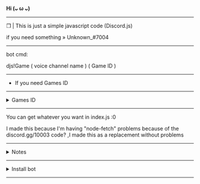 **Hi (ᴗ ω ᴗ)**

---

❒ | This is just a simple javascript code (Discord.js)

if you need something » Unknown_#7004

---

bot cmd:

djs!Game ( voice channel name ) ( Game ID )

---
- If you need Games ID
---

<details>
<summary>
  Games ID
</summary>
<br >

---

- Name |  ID


- [1] Youtube » 755600276941176913
- [2] Betray.io » 773336526917861400 
- [3] Poker Night »  755827207812677713 
- [4] Fishington.io » 814288819477020702
- [5] chess »  832012774040141894
- [6] chessdev » 832012586023256104
- [7] Chess in the Park » 832012774040141894
- [8] zombsroyale » 519338998791929866


[note]:

❒ Maybe some don't work, maybe everyone works, this is not my responsibility

</div>
</details>

---

You can get whatever you want in index.js :0

I made this because I'm having "node-fetch" problems because of the discord.gg/10003 code? ,I made this as a replacement without problems

---

<details>
<summary>
   Notes
</summary>
<br >

---

- you don't need npms (You only need "Discord.js")

- This only works in Discord.js v13 only, does not work in Discord v12 

(reason: Added "targetApplication, targetType" in Discord.js v13 while it is not present in Discord.js v12)

</div>
</details>

---

<details>
<summary>
  Install bot
</summary>

<br >

--- 
    
```sh-session
npm install request
```

```sh-session
npm install fs
```

```sh-session
npm install discord.js
```

```sh-session
npm install express
```

</div>
</details>

---
